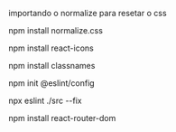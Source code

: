 importando o normalize para resetar o css

npm install normalize.css

 npm install react-icons

 npm install classnames

 npm init @eslint/config

 npx eslint ./src --fix

 npm install react-router-dom